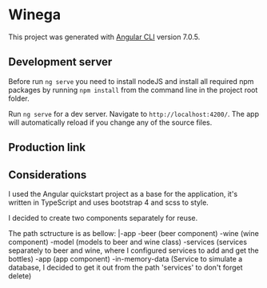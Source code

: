 # Winega

This project was generated with [Angular CLI](https://github.com/angular/angular-cli) version 7.0.5.

## Development server

Before run `ng serve` you need to install nodeJS and install all required npm packages by running `npm install` from the command line in the project root folder.

Run `ng serve` for a dev server. Navigate to `http://localhost:4200/`. The app will automatically reload if you change any of the source files.

## Production link


## Considerations
I used the Angular quickstart project as a base for the application, it's written in TypeScript and uses bootstrap 4 and scss to style.

I decided to create two components separately for reuse.

The path sctructure is as bellow:
    |-app
        -beer (beer component)
        -wine (wine component)
        -model (models to beer and wine class)
        -services (services separately to beer and wine, where I configured services to add and get the bottles)
        -app (app component)
        -in-memory-data (Service to simulate a database, I decided to get it out from the path 'services' to don't forget delete)

